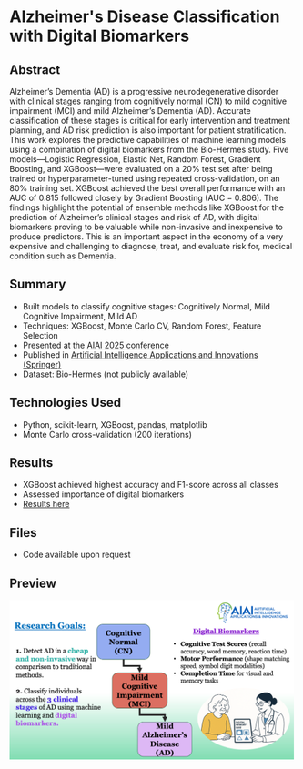 # Alzheimer's Disease Classification with Digital Biomarkers
## Abstract
Alzheimer’s Dementia (AD) is a progressive neurodegenerative disorder with clinical stages ranging from cognitively normal (CN) to mild cognitive impairment (MCI) and mild Alzheimer’s Dementia (AD). Accurate classification of these stages is critical for early intervention and treatment planning, and AD risk prediction is also important for patient stratification. This work explores the predictive capabilities of machine learning models using a combination of digital biomarkers from the Bio-Hermes study. Five models—Logistic Regression, Elastic Net, Random Forest, Gradient Boosting, and XGBoost—were evaluated on a 20% test set after being trained or hyperparameter-tuned using repeated cross-validation, on an 80% training set. XGBoost achieved the best overall performance with an AUC of 0.815 followed closely by Gradient Boosting (AUC = 0.806). The findings highlight the potential of ensemble methods like XGBoost for the prediction of Alzheimer’s clinical stages and risk of AD, with digital biomarkers proving to be valuable while non-invasive and inexpensive to produce predictors. This is an important aspect in the economy of a very expensive and challenging to diagnose, treat, and evaluate risk for, medical condition such as Dementia.	 

## Summary

- Built models to classify cognitive stages: Cognitively Normal, Mild Cognitive Impairment, Mild AD  
- Techniques: XGBoost, Monte Carlo CV, Random Forest, Feature Selection  
- Presented at the [AIAI 2025 conference](https://ifipaiai.org/2025/)
- Published in [Artificial Intelligence Applications and Innovations (Springer)](https://link.springer.com/chapter/10.1007/978-3-031-96235-6_5)
- Dataset: Bio-Hermes (not publicly available)

## Technologies Used

- Python, scikit-learn, XGBoost, pandas, matplotlib  
- Monte Carlo cross-validation (200 iterations)

## Results

- XGBoost achieved highest accuracy and F1-score across all classes  
- Assessed importance of digital biomarkers
- [Results here](https://link.springer.com/chapter/10.1007/978-3-031-96235-6_5)

## Files

- Code available upon request

## Preview

<img src="docs/assets/Research_Image.png" width="500"/>

